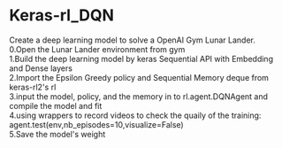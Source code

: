 # Keras-rl_DQN
Create a deep learning model to solve a OpenAI Gym Lunar Lander. <br>
0.Open the Lunar Lander environment from gym <br>
1.Build the deep learning model by keras Sequential API with Embedding and Dense layers <br>
2.Import the Epsilon Greedy policy and Sequential Memory deque from keras-rl2's rl <br>
3.input the model, policy, and the memory in to rl.agent.DQNAgent and compile the model and fit<br>
4.using wrappers to record videos to check the quaily of the training: agent.test(env,nb_episodes=10,visualize=False)<br>
5.Save the model's weight
